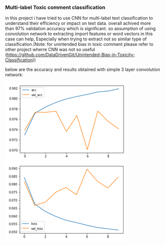 ### Multi-label Toxic comment classification
in this project i have tried to use CNN for multi-label text classification to understand their efficiency or impact on text data. overall achived more than 97% validation accuracy which is significant. so assumption of using convolution network to extracting import features or word vectors in this case can help, Especially when trying to extract not so similar type of classification.(Note: for unintended bias in toxic comment please refer to other project wherre CNN was not so useful (https://github.com/DataDrivenGit/Unintended-Bias-in-Toxicity-Classification))

below are the accuracy and results obtained with simple 3 layer convolution network:

<img src="./img/Accuracy.PNG"><img src="./img/Loss.PNG">
